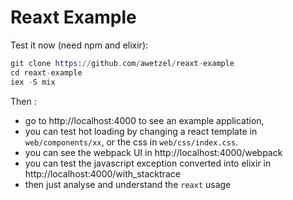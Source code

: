 Reaxt Example
=============

Test it now (need npm and elixir): 

```elixir
git clone https://github.com/awetzel/reaxt-example
cd reaxt-example
iex -S mix
```

Then :  
- go to http://localhost:4000 to see an example application, 
- you can test hot loading by changing a react template in `web/components/xx`,
  or the css in `web/css/index.css`.
- you can see the webpack UI in http://localhost:4000/webpack
- you can test the javascript exception converted into elixir in http://localhost:4000/with_stacktrace
- then just analyse and understand the `reaxt` usage

